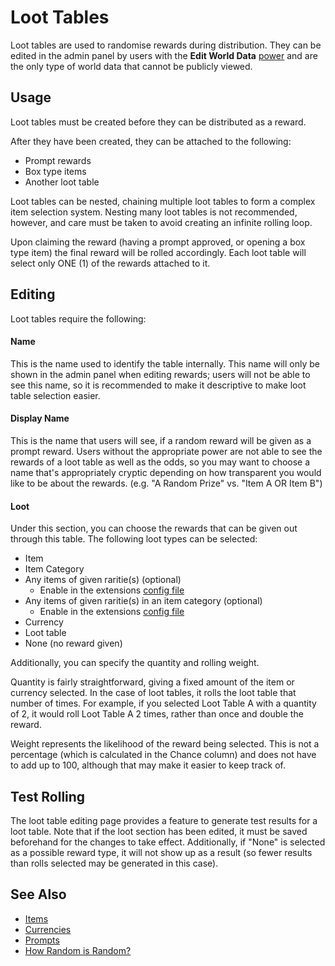 # Loot Tables

Loot tables are used to randomise rewards during distribution. They can be edited in the admin panel by users with the **Edit World Data** [power](user-ranks.md) and are the only type of world data that cannot be publicly viewed.

## Usage

Loot tables must be created before they can be distributed as a reward.

After they have been created, they can be attached to the following:

- Prompt rewards
- Box type items
- Another loot table

Loot tables can be nested, chaining multiple loot tables to form a complex item selection system. Nesting many loot tables is not recommended, however, and care must be taken to avoid creating an infinite rolling loop.

Upon claiming the reward (having a prompt approved, or opening a box type item) the final reward will be rolled accordingly. Each loot table will select only ONE (1) of the rewards attached to it.

## Editing

Loot tables require the following:

#### Name

This is the name used to identify the table internally. This name will only be shown in the admin panel when editing rewards; users will not be able to see this name, so it is recommended to make it descriptive to make loot table selection easier.

#### Display Name

This is the name that users will see, if a random reward will be given as a prompt reward. Users without the appropriate power are not able to see the rewards of a loot table as well as the odds, so you may want to choose a name that's appropriately cryptic depending on how transparent you would like to be about the rewards. (e.g. "A Random Prize" vs. "Item A OR Item B")

#### Loot

Under this section, you can choose the rewards that can be given out through this table. The following loot types can be selected:

- Item
- Item Category
- Any items of given raritie(s) (optional)
    - Enable in the extensions [config file](config-files.md)
- Any items of given raritie(s) in an item category (optional)
    - Enable in the extensions [config file](config-files.md)
- Currency
- Loot table
- None (no reward given)

Additionally, you can specify the quantity and rolling weight.

Quantity is fairly straightforward, giving a fixed amount of the item or currency selected. In the case of loot tables, it rolls the loot table that number of times. For example, if you selected Loot Table A with a quantity of 2, it would roll Loot Table A 2 times, rather than once and double the reward.

Weight represents the likelihood of the reward being selected. This is not a percentage (which is calculated in the Chance column) and does not have to add up to 100, although that may make it easier to keep track of.

## Test Rolling

The loot table editing page provides a feature to generate test results for a loot table. Note that if the loot section has been edited, it must be saved beforehand for the changes to take effect. Additionally, if "None" is selected as a possible reward type, it will not show up as a result (so fewer results than rolls selected may be generated in this case).

## See Also

- [Items](items.md)
- [Currencies](currencies.md)
- [Prompts](prompts.md)
- [How Random is Random?](randomness.md)